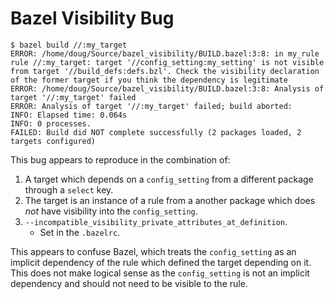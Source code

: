# Bazel Visibility Bug

```
$ bazel build //:my_target
ERROR: /home/doug/Source/bazel_visibility/BUILD.bazel:3:8: in my_rule rule //:my_target: target '//config_setting:my_setting' is not visible from target '//build_defs:defs.bzl'. Check the visibility declaration of the former target if you think the dependency is legitimate
ERROR: /home/doug/Source/bazel_visibility/BUILD.bazel:3:8: Analysis of target '//:my_target' failed
ERROR: Analysis of target '//:my_target' failed; build aborted: 
INFO: Elapsed time: 0.064s
INFO: 0 processes.
FAILED: Build did NOT complete successfully (2 packages loaded, 2 targets configured)
```

This bug appears to reproduce in the combination of:
1.  A target which depends on a `config_setting` from a different package
    through a `select` key.
1.  The target is an instance of a rule from a another package which does _not_
    have visibility into the `config_setting`.
1.  `--incompatible_visibility_private_attributes_at_definition`.
    * Set in the `.bazelrc`.

This appears to confuse Bazel, which treats the `config_setting` as an implicit
dependency of the rule which defined the target depending on it. This does not
make logical sense as the `config_setting` is not an implicit dependency and
should not need to be visible to the rule.

